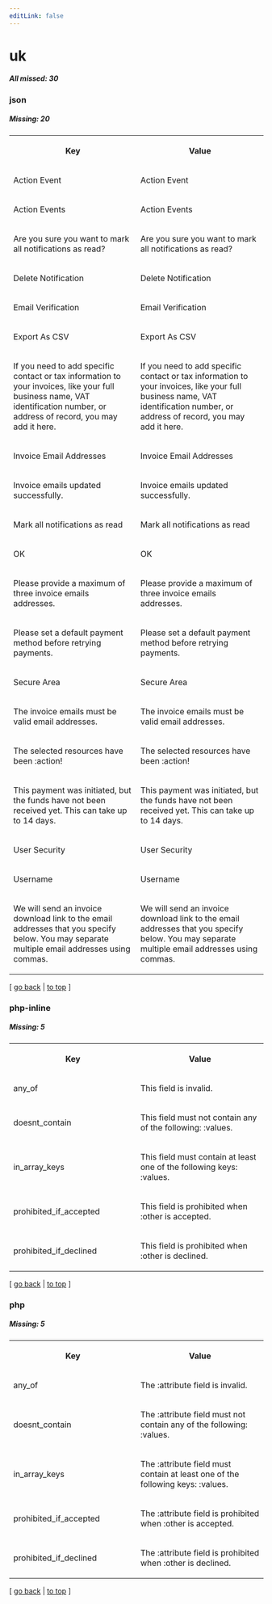 ```yaml
---
editLink: false
---
```


# uk

##### All missed: 30


### json

##### Missing: 20

<table width="100%">
<tr><th width="50%">

Key

</th><th width="50%">

Value

</th></tr>
<tr><td width="50%">

Action Event

</td><td width="50%">

Action Event

</td></tr>
<tr><td width="50%">

Action Events

</td><td width="50%">

Action Events

</td></tr>
<tr><td width="50%">

Are you sure you want to mark all notifications as read?

</td><td width="50%">

Are you sure you want to mark all notifications as read?

</td></tr>
<tr><td width="50%">

Delete Notification

</td><td width="50%">

Delete Notification

</td></tr>
<tr><td width="50%">

Email Verification

</td><td width="50%">

Email Verification

</td></tr>
<tr><td width="50%">

Export As CSV

</td><td width="50%">

Export As CSV

</td></tr>
<tr><td width="50%">

If you need to add specific contact or tax information to your invoices, like your full business name, VAT identification number, or address of record, you may add it here.

</td><td width="50%">

If you need to add specific contact or tax information to your invoices, like your full business name, VAT identification number, or address of record, you may add it here.

</td></tr>
<tr><td width="50%">

Invoice Email Addresses

</td><td width="50%">

Invoice Email Addresses

</td></tr>
<tr><td width="50%">

Invoice emails updated successfully.

</td><td width="50%">

Invoice emails updated successfully.

</td></tr>
<tr><td width="50%">

Mark all notifications as read

</td><td width="50%">

Mark all notifications as read

</td></tr>
<tr><td width="50%">

OK

</td><td width="50%">

OK

</td></tr>
<tr><td width="50%">

Please provide a maximum of three invoice emails addresses.

</td><td width="50%">

Please provide a maximum of three invoice emails addresses.

</td></tr>
<tr><td width="50%">

Please set a default payment method before retrying payments.

</td><td width="50%">

Please set a default payment method before retrying payments.

</td></tr>
<tr><td width="50%">

Secure Area

</td><td width="50%">

Secure Area

</td></tr>
<tr><td width="50%">

The invoice emails must be valid email addresses.

</td><td width="50%">

The invoice emails must be valid email addresses.

</td></tr>
<tr><td width="50%">

The selected resources have been :action!

</td><td width="50%">

The selected resources have been :action!

</td></tr>
<tr><td width="50%">

This payment was initiated, but the funds have not been received yet. This can take up to 14 days.

</td><td width="50%">

This payment was initiated, but the funds have not been received yet. This can take up to 14 days.

</td></tr>
<tr><td width="50%">

User Security

</td><td width="50%">

User Security

</td></tr>
<tr><td width="50%">

Username

</td><td width="50%">

Username

</td></tr>
<tr><td width="50%">

We will send an invoice download link to the email addresses that you specify below. You may separate multiple email addresses using commas.

</td><td width="50%">

We will send an invoice download link to the email addresses that you specify below. You may separate multiple email addresses using commas.

</td></tr>
</table>

[ [go back](../status.md) | [to top](#) ]



### php-inline

##### Missing: 5

<table width="100%">
<tr><th width="50%">

Key

</th><th width="50%">

Value

</th></tr>
<tr><td width="50%">

any_of

</td><td width="50%">

This field is invalid.

</td></tr>
<tr><td width="50%">

doesnt_contain

</td><td width="50%">

This field must not contain any of the following: :values.

</td></tr>
<tr><td width="50%">

in_array_keys

</td><td width="50%">

This field must contain at least one of the following keys: :values.

</td></tr>
<tr><td width="50%">

prohibited_if_accepted

</td><td width="50%">

This field is prohibited when :other is accepted.

</td></tr>
<tr><td width="50%">

prohibited_if_declined

</td><td width="50%">

This field is prohibited when :other is declined.

</td></tr>
</table>

[ [go back](../status.md) | [to top](#) ]



### php

##### Missing: 5

<table width="100%">
<tr><th width="50%">

Key

</th><th width="50%">

Value

</th></tr>
<tr><td width="50%">

any_of

</td><td width="50%">

The :attribute field is invalid.

</td></tr>
<tr><td width="50%">

doesnt_contain

</td><td width="50%">

The :attribute field must not contain any of the following: :values.

</td></tr>
<tr><td width="50%">

in_array_keys

</td><td width="50%">

The :attribute field must contain at least one of the following keys: :values.

</td></tr>
<tr><td width="50%">

prohibited_if_accepted

</td><td width="50%">

The :attribute field is prohibited when :other is accepted.

</td></tr>
<tr><td width="50%">

prohibited_if_declined

</td><td width="50%">

The :attribute field is prohibited when :other is declined.

</td></tr>
</table>

[ [go back](../status.md) | [to top](#) ]


